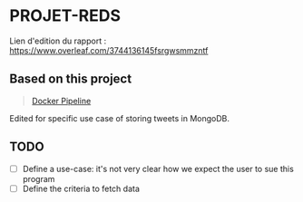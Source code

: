 # PROJET-REDS

Lien d'edition du rapport : https://www.overleaf.com/3744136145fsrgwsmmzntf


## Based on this project

> [Docker Pipeline](https://github.com/molemae/docker_pipeline/)

Edited for specific use case of storing tweets in MongoDB.

## TODO
- [ ] Define a use-case: it's not very clear how we expect the user to sue this program
- [ ] Define the criteria to fetch data
